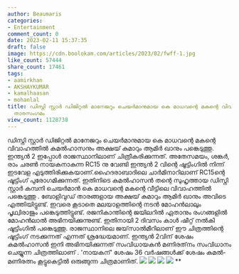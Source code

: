 ```yaml
---
author: Beaumaris
categories:
- Entertainment
comment_count: 0
date: 2023-02-11 15:37:35
draft: false
image: https://cdn.boolokam.com/articles/2023/02/fwff-1.jpg
like_count: 57444
share_count: 17461
tags:
- aamirkhan
- AKSHAYKUMAR
- kamalhaasan
- mohanlal
title: ഡിസ്നി സ്റ്റാർ ഡിജിറ്റൽ മാനേജറും ചെയർമാനുമായ കെ മാധവന്റെ മകന്റെ വിവാഹത്തിനു
  താരസംഗമം
view_count: 1128738
---
```


ഡിസ്നി സ്റ്റാർ ഡിജിറ്റൽ മാനേജറും ചെയർമാനുമായ കെ മാധവന്റെ മകന്റെ വിവാഹത്തിൽ കമൽഹാസനും അക്ഷയ് കുമാറും ആമിർ ഖാനും പങ്കെടുത്തു. ഇന്ത്യൻ 2 ഇപ്പോൾ രാജസ്ഥാനിലാണ് ചിത്രീകരിക്കുന്നത്. അതേസമയം, ശങ്കർ, രാം ചരൺ നായകനാകുന്ന RC15 നു വേണ്ടി ഇന്ത്യൻ 2 വിന്റെ ഷൂട്ടിംഗിൽ നിന്ന് ഇടവേള എടുത്തിരിക്കുകയാണ്.ഹൈദരാബാദിലെ ചാർമിനാറിലാണ് RC15ന്റെ ഷൂട്ടിംഗ് പുരോഗമിക്കുന്നത്. ഇതിനിടെ കമൽഹാസൻ തന്റെ സുഹൃത്തായ ഡിസ്നി സ്റ്റാർ കമ്പനി ചെയർമാൻ കെ മാധവന്റെ മകന്റെ വീട്ടിലെ വിവാഹത്തിൽ പങ്കെടുത്തു . ബോളിവുഡ് താരങ്ങളായ അക്ഷയ് കുമാറും ആമിർ ഖാനും അവിടെ എത്തിയിട്ടുണ്ട്. ഇവരെ കൂടാതെ മലയാളത്തിന്റെ നടൻ മോഹൻലാലും പൃഥ്വിരാജും പങ്കെടുത്തിട്ടുണ്ട്. രജനികാന്തിന്റെ ജയിലറിൽ ഏതാനും രംഗങ്ങളിൽ മോഹൻലാൽ അഭിനയിക്കുന്നുണ്ട്. ഇതിനായി 2 ദിവസം കാൾ ഷീറ്റ് നൽകി ഷൂട്ടിംഗിൽ പങ്കെടുത്തു. രാജസ്ഥാനിലെ ജയ്‌സാൽമീറിലാണ് ഈ ചിത്രത്തിന്റെ ഷൂട്ടിംഗ് നടക്കുന്നത് എന്നത് ശ്രദ്ധേയമാണ്. ഇന്ത്യൻ 2വിന് ശേഷം കമൽഹാസൻ ഇനി അഭിനയിക്കുന്നത് സംവിധായകൻ മണിരത്‌നം സംവിധാനം ചെയ്യുന്ന ചിത്രത്തിലാണ് . 'നായകന്' ശേഷം 36 വർഷങ്ങൾക്ക് ശേഷം കമൽ-മണിരത്നം കൂട്ടുകെട്ടിൽ ഒരുങ്ങുന്ന ചിത്രമാണിത്. ![](https://cdn.boolokam.com/articles/2023/02/fwff-1.jpg) ![](https://cdn.boolokam.com/articles/2023/02/fwff-1.webp) ![](https://cdn.boolokam.com/articles/2023/02/fwff-2.webp) ![](https://cdn.boolokam.com/articles/2023/02/fwff-3.webp) ** &nbsp;